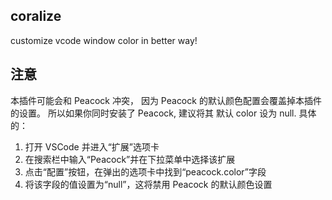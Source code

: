 ## coralize

customize vcode window color in better way!

## 注意

本插件可能会和 Peacock 冲突， 因为 Peacock 的默认颜色配置会覆盖掉本插件的设置。
所以如果你同时安装了 Peacock, 建议将其 默认 color 设为 null.
具体的：

1. 打开 VSCode 并进入“扩展”选项卡
2. 在搜索栏中输入“Peacock”并在下拉菜单中选择该扩展
3. 点击“配置”按钮，在弹出的选项卡中找到“peacock.color”字段
4. 将该字段的值设置为“null”，这将禁用 Peacock 的默认颜色设置
